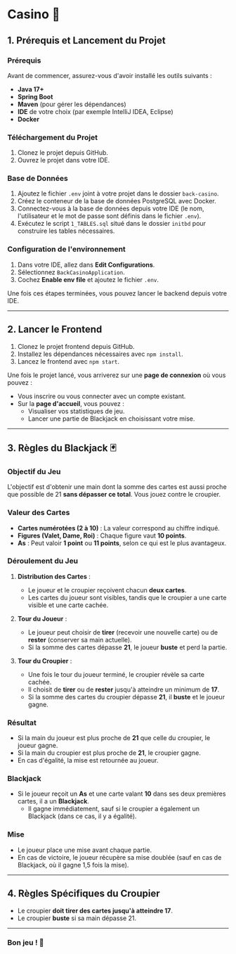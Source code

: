 # Casino 🎰

## 1. Prérequis et Lancement du Projet

### Prérequis

Avant de commencer, assurez-vous d'avoir installé les outils suivants :
- **Java 17+**
- **Spring Boot**
- **Maven** (pour gérer les dépendances)
- **IDE** de votre choix (par exemple IntelliJ IDEA, Eclipse)
- **Docker**

### Téléchargement du Projet

1. Clonez le projet depuis GitHub.
2. Ouvrez le projet dans votre IDE.

### Base de Données

1. Ajoutez le fichier `.env` joint à votre projet dans le dossier `back-casino`.
2. Créez le conteneur de la base de données PostgreSQL avec Docker.
3. Connectez-vous à la base de données depuis votre IDE (le nom, l'utilisateur et le mot de passe sont définis dans le fichier `.env`).
4. Exécutez le script `1_TABLES.sql` situé dans le dossier `initbd` pour construire les tables nécessaires.

### Configuration de l'environnement

1. Dans votre IDE, allez dans **Edit Configurations**.
2. Sélectionnez `BackCasinoApplication`.
3. Cochez **Enable env file** et ajoutez le fichier `.env`.

Une fois ces étapes terminées, vous pouvez lancer le backend depuis votre IDE.

---

## 2. Lancer le Frontend

1. Clonez le projet frontend depuis GitHub.
2. Installez les dépendances nécessaires avec `npm install`.
3. Lancez le frontend avec `npm start`.

Une fois le projet lancé, vous arriverez sur une **page de connexion** où vous pouvez :
- Vous inscrire ou vous connecter avec un compte existant.
- Sur la **page d'accueil**, vous pouvez :
  - Visualiser vos statistiques de jeu.
  - Lancer une partie de Blackjack en choisissant votre mise.

---

## 3. Règles du Blackjack 🃏

### Objectif du Jeu

L'objectif est d'obtenir une main dont la somme des cartes est aussi proche que possible de 21 **sans dépasser ce total**. Vous jouez contre le croupier.

### Valeur des Cartes

- **Cartes numérotées (2 à 10)** : La valeur correspond au chiffre indiqué.
- **Figures (Valet, Dame, Roi)** : Chaque figure vaut **10 points**.
- **As** : Peut valoir **1 point** ou **11 points**, selon ce qui est le plus avantageux.

### Déroulement du Jeu

1. **Distribution des Cartes** :
   - Le joueur et le croupier reçoivent chacun **deux cartes**.
   - Les cartes du joueur sont visibles, tandis que le croupier a une carte visible et une carte cachée.
   
2. **Tour du Joueur** :
   - Le joueur peut choisir de **tirer** (recevoir une nouvelle carte) ou de **rester** (conserver sa main actuelle).
   - Si la somme des cartes dépasse **21**, le joueur **buste** et perd la partie.
   
3. **Tour du Croupier** :
   - Une fois le tour du joueur terminé, le croupier révèle sa carte cachée.
   - Il choisit de **tirer** ou de **rester** jusqu'à atteindre un minimum de **17**.
   - Si la somme des cartes du croupier dépasse **21**, il **buste** et le joueur gagne.

### Résultat

- Si la main du joueur est plus proche de **21** que celle du croupier, le joueur gagne.
- Si la main du croupier est plus proche de **21**, le croupier gagne.
- En cas d'égalité, la mise est retournée au joueur.

### Blackjack

- Si le joueur reçoit un **As** et une carte valant **10** dans ses deux premières cartes, il a un **Blackjack**.
  - Il gagne immédiatement, sauf si le croupier a également un Blackjack (dans ce cas, il y a égalité).

### Mise

- Le joueur place une mise avant chaque partie.
- En cas de victoire, le joueur récupère sa mise doublée (sauf en cas de Blackjack, où il gagne 1,5 fois la mise).

---

## 4. Règles Spécifiques du Croupier

- Le croupier **doit tirer des cartes jusqu'à atteindre 17**.
- Le croupier **buste** si sa main dépasse 21.

---

### Bon jeu ! 🎉
